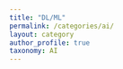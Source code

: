 ```yaml
---
title: "DL/ML"
permalink: /categories/ai/
layout: category
author_profile: true
taxonomy: AI
---
```


